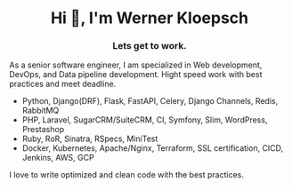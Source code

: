 <h1 align="center">Hi 👋, I'm Werner Kloepsch</h1>
<h3 align="center">Lets get to work.</h3>

As a senior software engineer, I am specialized in Web development, DevOps, and Data pipeline development. Hight speed work with best practices and meet deadline.

- Python, Django(DRF), Flask, FastAPI, Celery, Django Channels, Redis, RabbitMQ
- PHP, Laravel, SugarCRM/SuiteCRM, CI, Symfony, Slim, WordPress, Prestashop
- Ruby, RoR, Sinatra, RSpecs, MiniTest
- Docker, Kubernetes, Apache/Nginx, Terraform, SSL certification, CICD, Jenkins, AWS, GCP

I love to write optimized and clean code with the best practices.
